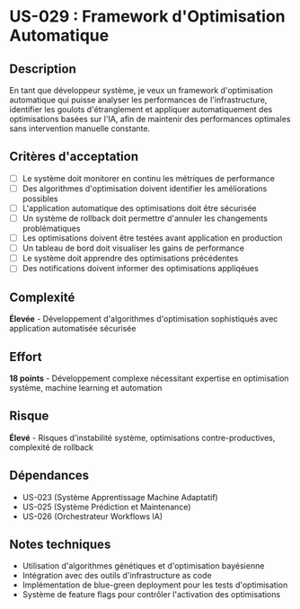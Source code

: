 # US-029 : Framework d'Optimisation Automatique

## Description
En tant que développeur système, je veux un framework d'optimisation automatique qui puisse analyser les performances de l'infrastructure, identifier les goulots d'étranglement et appliquer automatiquement des optimisations basées sur l'IA, afin de maintenir des performances optimales sans intervention manuelle constante.

## Critères d'acceptation
- [ ] Le système doit monitorer en continu les métriques de performance
- [ ] Des algorithmes d'optimisation doivent identifier les améliorations possibles
- [ ] L'application automatique des optimisations doit être sécurisée
- [ ] Un système de rollback doit permettre d'annuler les changements problématiques
- [ ] Les optimisations doivent être testées avant application en production
- [ ] Un tableau de bord doit visualiser les gains de performance
- [ ] Le système doit apprendre des optimisations précédentes
- [ ] Des notifications doivent informer des optimisations appliqéues

## Complexité
**Élevée** - Développement d'algorithmes d'optimisation sophistiqués avec application automatisée sécurisée

## Effort
**18 points** - Développement complexe nécessitant expertise en optimisation système, machine learning et automation

## Risque
**Élevé** - Risques d'instabilité système, optimisations contre-productives, complexité de rollback

## Dépendances
- US-023 (Système Apprentissage Machine Adaptatif)
- US-025 (Système Prédiction et Maintenance)
- US-026 (Orchestrateur Workflows IA)

## Notes techniques
- Utilisation d'algorithmes génétiques et d'optimisation bayésienne
- Intégration avec des outils d'infrastructure as code
- Implémentation de blue-green deployment pour les tests d'optimisation
- Système de feature flags pour contrôler l'activation des optimisations